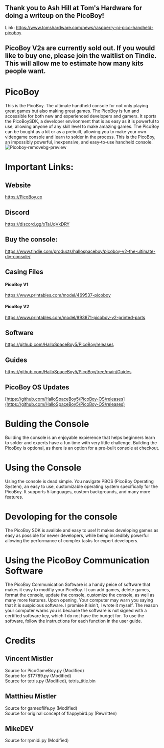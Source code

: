 ## Thank you to Ash Hill at Tom's Hardware for doing a writeup on the PicoBoy!
Link: https://www.tomshardware.com/news/raspberry-pi-pico-handheld-picoboy
## PicoBoy V2s are currently sold out. If you would like to buy one, please join the waitlist on Tindie. This will allow me to estimate how many kits people want.
# PicoBoy

This is the PicoBoy. The ultimate handheld console for not only playing great games but also making great games. The PicoBoy is fun and accessible for both new and experienced developers and gamers. It sports the PicoBoySDK, a developer environment that is as easy as it is powerful to use, allowing anyone of any skill level to make amazing games. The PicoBoy can be bought as a kit or as a prebuilt, allowing you to make your own videogame console and learn to solder in the process. This is the PicoBoy, an impossibly powerful, inexpensive, and easy-to-use handheld console.\
![Picoboy-removebg-preview](https://github.com/HalloSpaceBoy5/PicoBoy/assets/111699451/76deac49-ed36-4a1e-bd76-fd61e6afe750)
# Important Links:
## Website
https://PicoBoy.co
## Discord
https://discord.gg/xTaUqVxDRY
## Buy the console:
https://www.tindie.com/products/hallospaceboy/picoboy-v2-the-ultimate-diy-console/
## Casing Files
#### PicoBoy V1
https://www.printables.com/model/469537-picoboy
#### PicoBoy V2
https://www.printables.com/model/893871-picoboy-v2-printed-parts
## Software
https://github.com/HalloSpaceBoy5/PicoBoy/releases
## Guides
https://github.com/HalloSpaceBoy5/PicoBoy/tree/main/Guides
## PicoBoy OS Updates
[https://github.com/HalloSpaceBoy5/PicoBoy-OS/releases](https://github.com/HalloSpaceBoy5/PicoBoy-OS/releases)

# Bulding the Console
Building the console is an enjoyable expierence that helps beginners learn to solder and experts have a fun time with very little challenge. Building the PicoBoy is optional, as there is an option for a pre-built console at checkout.

# Using the Console
Using the console is dead simple. You navigate PBOS (PicoBoy Operating System), an easy to use, customizable operating system specifically for the PicoBoy. It supports 5 languages, custom backgrounds, and many more features.

# Devoloping for the console
The PicoBoy SDK is avalible and easy to use! It makes developing games as easy as possible for newer developers, while being incredibly powerful allowing the performance of complex tasks for expert developers.

# Using the PicoBoy Communication Software
The PicoBoy Communication Software is a handy peice of software that makes it easy to modifiy your PicoBoy. It can add games, delete games, format the console, update the console, customize the console, as well as many more features. Upon opening, Your computer may warn you saying that it is suspicious software. I promise it isin't, I wrote it myself. The reason your computer warns you is because the software is not signed with a certified software key, which I do not have the budget for. To use the software, follow the instructions for each function in the user guide.

# Credits
## Vincent Mistler
Source for PicoGameBoy.py (Modified)\
Source for ST7789.py (Modified)\
Source for tetris.py (Modified), tetris_title.bin
## Matthieu Mistler
Source for gameoflife.py (Modified)\
Source for original concept of flappybird.py (Rewritten)
## MikeDEV
Source for rpmidi.py (Modified)
